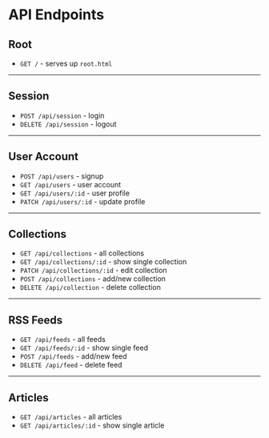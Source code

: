 # API Endpoints

## Root

- `GET /` - serves up `root.html`

---
## Session

- `POST /api/session` - login
- `DELETE /api/session` - logout

---
## User Account

- `POST /api/users` - signup
- `GET /api/users` - user account
- `GET /api/users/:id` - user profile
- `PATCH /api/users/:id` - update profile

---
## Collections

- `GET /api/collections` - all collections
- `GET /api/collections/:id` - show single collection
- `PATCH /api/collections/:id` - edit collection
- `POST /api/collections` - add/new collection
- `DELETE /api/collection` - delete collection

---
## RSS Feeds

- `GET /api/feeds` - all feeds
- `GET /api/feeds/:id` - show single feed
- `POST /api/feeds` - add/new feed
- `DELETE /api/feed` - delete feed

---
## Articles

- `GET /api/articles` - all articles
- `GET /api/articles/:id` - show single article
